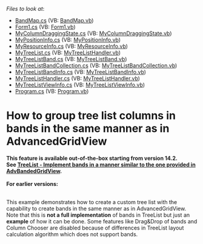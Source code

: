 <!-- default file list -->
*Files to look at*:

* [BandMap.cs](./CS/MyTreeList/BandMap.cs) (VB: [BandMap.vb](./VB/MyTreeList/BandMap.vb))
* [Form1.cs](./CS/MyTreeList/Form1.cs) (VB: [Form1.vb](./VB/MyTreeList/Form1.vb))
* [MyColumnDraggingState.cs](./CS/MyTreeList/MyColumnDraggingState.cs) (VB: [MyColumnDraggingState.vb](./VB/MyTreeList/MyColumnDraggingState.vb))
* [MyPositionInfo.cs](./CS/MyTreeList/MyPositionInfo.cs) (VB: [MyPositionInfo.vb](./VB/MyTreeList/MyPositionInfo.vb))
* [MyResourceInfo.cs](./CS/MyTreeList/MyResourceInfo.cs) (VB: [MyResourceInfo.vb](./VB/MyTreeList/MyResourceInfo.vb))
* [MyTreeList.cs](./CS/MyTreeList/MyTreeList.cs) (VB: [MyTreeListHandler.vb](./VB/MyTreeList/MyTreeListHandler.vb))
* [MyTreeListBand.cs](./CS/MyTreeList/MyTreeListBand.cs) (VB: [MyTreeListBand.vb](./VB/MyTreeList/MyTreeListBand.vb))
* [MyTreeListBandCollection.cs](./CS/MyTreeList/MyTreeListBandCollection.cs) (VB: [MyTreeListBandCollection.vb](./VB/MyTreeList/MyTreeListBandCollection.vb))
* [MyTreeListBandInfo.cs](./CS/MyTreeList/MyTreeListBandInfo.cs) (VB: [MyTreeListBandInfo.vb](./VB/MyTreeList/MyTreeListBandInfo.vb))
* [MyTreeListHandler.cs](./CS/MyTreeList/MyTreeListHandler.cs) (VB: [MyTreeListHandler.vb](./VB/MyTreeList/MyTreeListHandler.vb))
* [MyTreeListViewInfo.cs](./CS/MyTreeList/MyTreeListViewInfo.cs) (VB: [MyTreeListViewInfo.vb](./VB/MyTreeList/MyTreeListViewInfo.vb))
* [Program.cs](./CS/MyTreeList/Program.cs) (VB: [Program.vb](./VB/MyTreeList/Program.vb))
<!-- default file list end -->
# How to group tree list columns in bands in the same manner as in AdvancedGridView


<p><strong>This feature is available out-of-the-box starting from version 14.2<strong>.</strong><strong> See <a href="https://www.devexpress.com/Support/Center/p/AS4236">TreeList - Implement bands in a manner similar to the one provided in AdvBandedGridView</a>. </strong><br /><br />For earlier versions:<br /><br /></strong></p>
<p>This example demonstrates how to create a custom tree list with the capability to create bands in the same manner as in AdvancedGridView.<br /> Note that this is <strong>not a full implementation</strong> of bands in TreeList but just an <strong>example</strong> of how it can be done. Some features like Drag&Drop of bands and Column Chooser are disabled because of differences in TreeList layout calculation algorithm which does not support bands.<br /><br /></p>

<br/>


